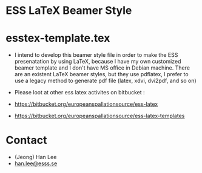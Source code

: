 ESS LaTeX Beamer Style
=================

# esstex-template.tex


* I intend to develop this beamer style file in order to make the ESS presenatation by using LaTeX, because I have my own customized beamer template and I don't have MS office in Debian machine. There are an existent LaTeX beamer styles, but they use pdflatex, I prefer to use a legacy method to generate pdf file (latex, xdvi, dvi2pdf, and so on)


* Please loot at other ess latex activites on bitbucket :

 * https://bitbucket.org/europeanspallationsource/ess-latex

 * https://bitbucket.org/europeanspallationsource/ess-latex-templates

# Contact

* (Jeong) Han Lee
* han.lee@esss.se





